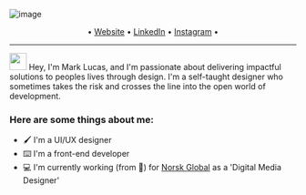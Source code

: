 ![image](https://user-images.githubusercontent.com/10834045/113523231-711c8d00-959e-11eb-8718-6d81a7e4ae2e.png)

<p align="center">
  •
  <a href="http://www.mjlucas.co.uk/">Website</a>
  •
  <a href="https://www.linkedin.com/in/markjohnlucas/">LinkedIn</a> 
  •
  <a href="https://www.instagram.com/markj.lucas/">Instagram</a> 
  •
</p>

---

<img src="https://raw.githubusercontent.com/iampavangandhi/iampavangandhi/master/gifs/Hi.gif" width="30px"> Hey, I'm Mark Lucas, and I'm passionate about delivering impactful solutions to peoples lives through design. I'm a self-taught designer who sometimes takes the risk and crosses the line into the open world of development.

### Here are some things about me:

- 🖌 I'm a UI/UX designer
- ⌨️ I'm a front-end developer
- 💻 I'm currently working (from 🏡) for [Norsk Global](https://norsk.global/) as a 'Digital Media Designer'

<!--
**markjohnlucas/markjohnlucas** is a ✨ _special_ ✨ repository because its `README.md` (this file) appears on your GitHub profile.

Here are some ideas to get you started:

- 🔭 I’m currently working on ...
- 🌱 I’m currently learning ...
- 👯 I’m looking to collaborate on ...
- 🤔 I’m looking for help with ...
- 💬 Ask me about ...
- 📫 How to reach me: ...
- 😄 Pronouns: ...
- ⚡ Fun fact: ...
-->
